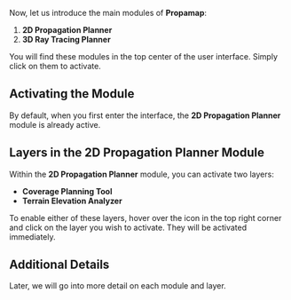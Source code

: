 Now, let us introduce the main modules of **Propamap**:

1. **2D Propagation Planner**
2. **3D Ray Tracing Planner**

You will find these modules in the top center of the user interface. Simply click on them to activate.

## Activating the Module

By default, when you first enter the interface, the **2D Propagation Planner** module is already active.

## Layers in the 2D Propagation Planner Module

Within the **2D Propagation Planner** module, you can activate two layers:

- **Coverage Planning Tool**
- **Terrain Elevation Analyzer**

To enable either of these layers, hover over the icon in the top right corner and click on the layer you wish to activate. They will be activated immediately.

## Additional Details

Later, we will go into more detail on each module and layer.